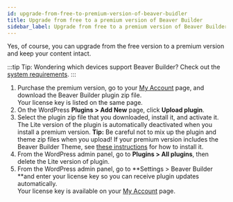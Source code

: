 ```yaml
---
id: upgrade-from-free-to-premium-version-of-beaver-buidler
title: Upgrade from free to a premium version of Beaver Builder
sidebar_label: Upgrade from free to a premium version of Beaver Builder
---
```


Yes, of course, you can upgrade from the free version to a premium version and
keep your content intact.

:::tip Tip:
Wondering which devices support Beaver Builder? Check out the [system requirements](/beaver-builder/getting-started/system-requirements.md).
:::

  1. Purchase the premium version, go to your [My Account](https://www.wpbeaverbuilder.com/my-account/) page, and download the Beaver Builder plugin zip file.  
Your license key is listed on the same page.
  2. On the WordPress **Plugins > Add New** page, click **Upload plugin**.
  3. Select the plugin zip file that you downloaded, install it, and activate it.  
The Lite version of the plugin is automatically deactivated when you install a premium version.
**Tip:** Be careful not to mix up the plugin and theme zip files when you
upload! If your premium version includes the Beaver Builder Theme, see [these instructions](/bb-theme/getting-started/install-the-bb-theme-and-child-theme.md) for how to install it.
  4. From the WordPress admin panel, go to **Plugins > All plugins**, then delete the Lite version of plugin.
  5. From the WordPress admin panel, go to **Settings > Beaver Builder **and enter your license key so you can receive plugin updates automatically.  
  Your license key is available on your [My Account](https://www.wpbeaverbuilder.com/my-account/) page.
